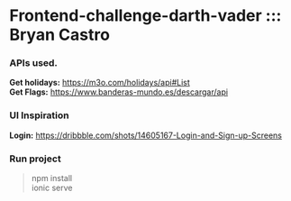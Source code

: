 # Frontend-challenge-darth-vader ::: Bryan Castro

### APIs used.
<b> Get holidays:</b> https://m3o.com/holidays/api#List <br>
<b> Get Flags:</b> https://www.banderas-mundo.es/descargar/api

### UI Inspiration
<b> Login:</b> https://dribbble.com/shots/14605167-Login-and-Sign-up-Screens <br>

### Run project

> npm install <br>
> ionic serve